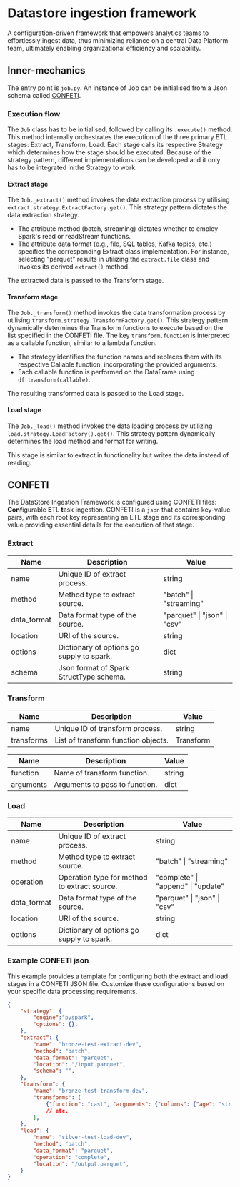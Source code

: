 # Datastore ingestion framework
A configuration-driven framework that empowers analytics teams to effortlessly ingest data, thus minimizing reliance on a central Data Platform team, ultimately enabling organizational efficiency and scalability.


## Inner-mechanics

The entry point is `job.py`. An instance of Job can be initialised from a Json schema called [CONFETI](#CONFETI).

### Execution flow
The `Job` class has to be initialised, followed by calling its `.execute()` method. This method internally orchestrates the execution of the three primary ETL stages: Extract, Transform, Load. Each stage calls its respective Strategy which determines how the stage should be executed. Because of the strategy pattern, different implementations can be developed and it only has to be integrated in the Strategy to work.

#### Extract stage
The `Job._extract()` method invokes the data extraction process by utilising `extract.strategy.ExtractFactory.get()`. This strategy pattern dictates the data extraction strategy.
- The attribute method (batch, streaming) dictates whether to employ Spark's read or readStream functions.
- The attribute data format (e.g., file, SQL tables, Kafka topics, etc.) specifies the corresponding Extract class implementation. For instance, selecting "parquet" results in utilizing the `extract.file` class and invokes its derived `extract()` method.

The extracted data is passed to the Transform stage.

#### Transform stage
The `Job._transform()` method invokes the data transformation process by utilising `transform.strategy.TransformFactory.get()`. This strategy pattern dynamically determines the Transform functions to execute based on the list specified in the CONFETI file. The key `transform.function` is interpreted as a callable function, similar to a lambda function.

- The strategy identifies the function names and replaces them with its respective Callable function, incorporating the provided arguments.
- Each callable function is performed on the DataFrame using `df.transform(callable)`.

The resulting transformed data is passed to the Load stage.

#### Load stage
The `Job._load()` method invokes the data loading process by utilizing `load.strategy.LoadFactory().get()`. This strategy pattern dynamically determines the load method and format for writing.

This stage is similar to extract in functionality but writes the data instead of reading. 


## CONFETI
The DataStore Ingestion Framework is configured using CONFETI files: **Conf**igurable **E**TL **t**ask **i**ngestion. CONFETI is a `json` that contains key-value pairs, with each root key representing an ETL stage and its corresponding value providing essential details for the execution of that stage.

### Extract
| Name | Description | Value |
|------|-------------|-------|
| name | Unique ID of extract process. | string |
| method | Method type to extract source. | "batch" \| "streaming" |
| data_format | Data format type of the source. | "parquet" \| "json" \| "csv" |
| location | URI of the source. | string |
| options | Dictionary of options go supply to spark. | dict |
| schema | Json format of Spark StructType schema. | string |

### Transform
| Name | Description | Value |
|------|-------------|-------|
| name | Unique ID of transform process. | string |
| transforms | List of transform function objects. | Transform |

| Name | Description | Value |
|------|-------------|-------|
| function | Name of transform function. | string |
| arguments | Arguments to pass to function. | dict |

### Load
| Name | Description | Value |
|------|-------------|-------|
| name | Unique ID of extract process. | string |
| method | Method type to extract source. | "batch" \| "streaming" |
| operation | Operation type for method to extract source. | "complete" \| "append" \| "update" |
| data_format | Data format type of the source. | "parquet" \| "json" \| "csv" |
| location | URI of the source. | string |
| options | Dictionary of options go supply to spark. | dict |

### Example CONFETI json
This example provides a template for configuring both the extract and load stages in a CONFETI JSON file. Customize these configurations based on your specific data processing requirements.
```json
{
    "strategy": {
        "engine":"pyspark",
        "options": {},
    },
    "extract": {
        "name": "bronze-test-extract-dev",
        "method": "batch",
        "data_format": "parquet",
        "location": "/input.parquet",
        "schema": "",
    },
    "transform": {
        "name": "bronze-test-transform-dev",
        "transforms": [
            {"function": "cast", "arguments": {"columns": {"age": "string"}}},
            // etc.
        ],
    },
    "load": {
        "name": "silver-test-load-dev",
        "method": "batch",
        "data_format": "parquet",
        "operation": "complete",
        "location": "/output.parquet",
    }
}
```
